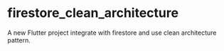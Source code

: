 # firestore_clean_architecture

A new Flutter project integrate with firestore and use clean architecture pattern.
